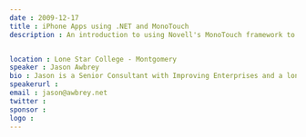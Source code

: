```yaml
---
date : 2009-12-17
title : iPhone Apps using .NET and MonoTouch
description : An introduction to using Novell's MonoTouch framework to write iPhone applications using .NET and C#.<br />

location : Lone Star College - Montgomery
speaker : Jason Awbrey
bio : Jason is a Senior Consultant with Improving Enterprises and a long time member of the Houston Tech community.  He serves on the board of NHDNUG and was a founder of GiveCamp Houston.  He also serves on the board of Habitat for Humanity Northwest Harris County.
speakerurl : 
email : jason@awbrey.net
twitter : 
sponsor : 
logo : 
---
```


